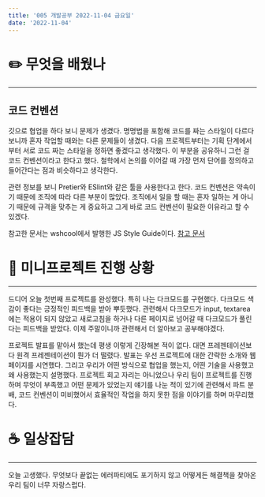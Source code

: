 ```yaml
---
title: '005 개발공부 2022-11-04 금요일'
date: '2022-11-04'
---
```


# ✏️  무엇을 배웠나
---
## 코드 컨벤션
깃으로 협업을 하다 보니 문제가 생겼다. 명명법을 포함해 코드를 짜는 스타일이 다르다보니까 혼자 작업할 때와는 다른 문제들이 생겼다. 다음 프로젝트부터는 기획 단계에서부터 서로 코드 짜는 스타일을 정하면 좋겠다고 생각했다. 이 부분을 공유하니 그런 걸 코드 컨벤션이라고 한다고 했다. 철학에서 논의를 이어갈 때 가장 먼저 단어를 정의하고 들어간다는 점과 비슷하다고 생각한다.

관련 정보를 보니 Pretier와 ESlint와 같은 툴을 사용한다고 한다. 코드 컨벤션은 약속이기 때문에 조직에 따라 다른 부분이 많았다. 조직에서 일을 할 때는 혼자 일하는 게 아니기 때문에 규격을 맞추는 게 중요하고 그게 바로 코드 컨벤션이 필요한 이유라고 할 수 있겠다.

참고한 문서는 wshcool에서 발행한 JS Style Guide이다.
[참고 문서](https://www.w3schools.com/js/js_conventions.asp)

# 📃  미니프로젝트 진행 상황
---
드디어 오늘 첫번째 프로젝트를 완성했다. 특히 나는 다크모드를 구현했다. 다크모드 색감이 좋다는 긍정적인 피드백을 받아 뿌듯했다. 관련해서 다크모드가 input, textarea에는 적용이 되지 않았고 새로고침을 하거나 다른 페이지로 넘어갈 때 다크모드가 풀린다는 피드백을 받았다. 이제 주말이니까 관련해서 더 알아보고 공부해야겠다.

프로젝트 발표를 맡아서 했는데 평생 이렇게 긴장해본 적이 없다. 대면 프레젠테이션보다 원격 프레젠테이션이 뭔가 더 떨렸다. 발표는 우선 프로젝트에 대한 간략한 소개와 웹페이지를 시연했다. 그리고 우리가 어떤 방식으로 협업을 했는지, 어떤 기술을 사용했고 왜 사용했는지 설명했다. 프로젝트 회고 자리는 아니었으나 우리 팀이 프로젝트를 진행하며 무엇이 부족했고 어떤 문제가 있었는지 얘기를 나눈 적이 있기에 관련해서 파트 분배, 코드 컨벤션이 미비했어서 효율적인 작업을 하지 못한 점을 이야기를 하며 마무리했다.

# ☕️  일상잡담
---
오늘 고생했다. 
무엇보다 끝없는 에러파티에도 포기하지 않고 어떻게든 해결책을 찾아온 우리 팀이 너무 자랑스럽다. 





